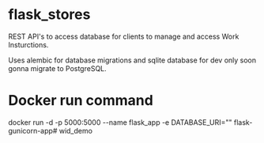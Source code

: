 # flask_stores


REST API's to access database for clients to manage and access Work Insturctions.

Uses alembic for database migrations and sqlite database for dev only soon gonna migrate to PostgreSQL.

# Docker run command
docker run -d -p 5000:5000 --name flask_app -e DATABASE_URI="" flask-gunicorn-app#   w i d _ d e m o  
 